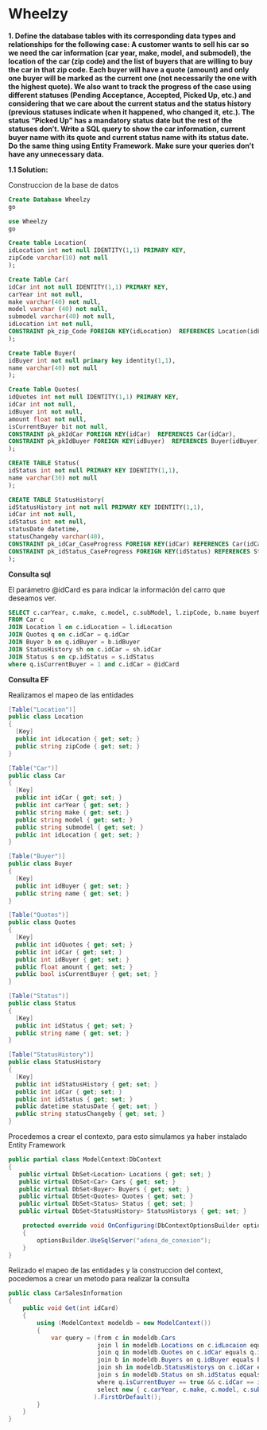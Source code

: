 # Wheelzy

__1. Define the database tables with its corresponding data types and relationships for the
following case:
A customer wants to sell his car so we need the car information (car year, make, model, and submodel), the location of the car (zip code) and the list of buyers that are willing to buy the car in that zip code. Each buyer will have a quote (amount) and only one buyer will be marked as the current one (not necessarily the one with the highest quote). We also want to track the progress of the case using different statuses (Pending Acceptance, Accepted, Picked Up, etc.) and considering that we care about the current status and the status history (previous statuses indicate when it happened, who changed it, etc.). The status “Picked Up” has a mandatory status date but the rest of the statuses don’t.
Write a SQL query to show the car information, current buyer name with its quote and current status name with its status date. Do the same thing using Entity Framework.
Make sure your queries don’t have any unnecessary data.__

**1.1 Solution:**

Construccion de la base de datos

```sql
Create Database Wheelzy
go

use Wheelzy
go

Create table Location(
idLocation int not null IDENTITY(1,1) PRIMARY KEY,
zipCode varchar(10) not null
);

Create Table Car(
idCar int not null IDENTITY(1,1) PRIMARY KEY,
carYear int not null,
make varchar(40) not null,
model varchar (40) not null,
submodel varchar(40) not null,
idLocation int not null,
CONSTRAINT pk_zip_Code FOREIGN KEY(idLocation)  REFERENCES Location(idLocation)
);

Create Table Buyer(
idBuyer int not null primary key identity(1,1),
name varchar(40) not null
);

Create Table Quotes(
idQuotes int not null IDENTITY(1,1) PRIMARY KEY,
idCar int not null,
idBuyer int not null,
amount float not null,
isCurrentBuyer bit not null,
CONSTRAINT pk_pkIdCar FOREIGN KEY(idCar)  REFERENCES Car(idCar),
CONSTRAINT pk_pkIdBuyer FOREIGN KEY(idBuyer)  REFERENCES Buyer(idBuyer)
);

CREATE TABLE Status(
idStatus int not null PRIMARY KEY IDENTITY(1,1),
name varchar(30) not null
);

CREATE TABLE StatusHistory(
idStatusHistory int not null PRIMARY KEY IDENTITY(1,1),
idCar int not null,
idStatus int not null,
statusDate datetime,
statusChangeby varchar(40),
CONSTRAINT pk_idCar_CaseProgress FOREIGN KEY(idCar) REFERENCES Car(idCar),
CONSTRAINT pk_idStatus_CaseProgress FOREIGN KEY(idStatus) REFERENCES Status(idStatus)
);
```
**Consulta sql**

El parámetro @idCard es para indicar la información del carro que deseamos ver.

```sql
SELECT c.carYear, c.make, c.model, c.subModel, l.zipCode, b.name buyerName, q.amount buyerQuote, s.name currentStatus, sh.statusDate
FROM Car c
JOIN Location l on c.idLocation = l.idLocation
JOIN Quotes q on c.idCar = q.idCar
JOIN Buyer b on q.idBuyer = b.idBuyer
JOIN StatusHistory sh on c.idCar = sh.idCar
JOIN Status s on cp.idStatus = s.idStatus
where q.isCurrentBuyer = 1 and c.idCar = @idCard
```

**Consulta EF**

Realizamos el mapeo de las entidades
```csharp
[Table("Location")]
public class Location
{
  [Key]
  public int idLocation { get; set; }
  public string zipCode { get; set; }
}
```
```csharp
[Table("Car")]
public class Car
{
  [Key]
  public int idCar { get; set; }
  public int carYear { get; set; }
  public string make { get; set; }
  public string model { get; set; }
  public string submodel { get; set; }
  public int idLocation { get; set; }
}
```
```csharp
[Table("Buyer")]
public class Buyer
{
  [Key]
  public int idBuyer { get; set; }
  public string name { get; set; }
}
```
```csharp
[Table("Quotes")]
public class Quotes
{
  [Key]
  public int idQuotes { get; set; }
  public int idCar { get; set; }
  public int idBuyer { get; set; }
  public float amount { get; set; }
  public bool isCurrentBuyer { get; set; }
}
```
```csharp
[Table("Status")]
public class Status
{
  [Key]
  public int idStatus { get; set; }
  public string name { get; set; }
}
```
```csharp
[Table("StatusHistory")]
public class StatusHistory
{
  [Key]
  public int idStatusHistory { get; set; }
  public int idCar { get; set; }
  public int idStatus { get; set; }
  public datetime statusDate { get; set; }
  public string statusChangeby { get; set; }
}
```
Procedemos a crear el contexto, para esto simulamos ya haber instalado Entity Framework
```csharp
public partial class ModelContext:DbContext
{
   public virtual DbSet<Location> Locations { get; set; }
   public virtual DbSet<Car> Cars { get; set; }
   public virtual DbSet<Buyer> Buyers { get; set; }
   public virtual DbSet<Quotes> Quotes { get; set; }
   public virtual DbSet<Status> Status { get; set; }
   public virtual DbSet<StatusHistory> StatusHistorys { get; set; }

    protected override void OnConfiguring(DbContextOptionsBuilder optionsBuilder)
    {
        optionsBuilder.UseSqlServer("adena_de_conexion");
    }
}
```

Relizado el mapeo de las entidades y la construccion del context, pocedemos a crear un metodo para realizar la consulta
```csharp
public class CarSalesInformation
{
    public void Get(int idCard)
    {
        using (ModelContext modeldb = new ModelContext())
        {
            var query = (from c in modeldb.Cars
                         join l in modeldb.Locations on c.idLocaion equals l.idLocation
                         join q in modeldb.Quotes on c.idCar equals q.idCar
                         join b in modeldb.Buyers on q.idBuyer equals b.idBuyer
                         join sh in modeldb.StatusHistorys on c.idCar equals sh.idcar
                         join s in modeldb.Status on sh.idStatus equals s.idStatus
                         where q.isCurrentBuyer == true && c.idCar == idCard
                         select new { c.carYear, c.make, c.model, c.subModel, l.zipCode, b.name buyerName, q.amount buyerQuote, s.name currentStatus, sh.statusDate }
                        ).FirstOrDefault();
        }
    }
}
```
